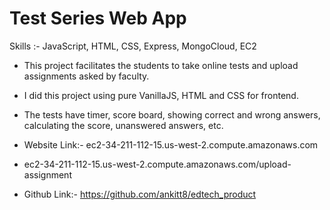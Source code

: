 # Test Series Web App
Skills :- JavaScript, HTML, CSS, Express, MongoCloud, EC2
- This project facilitates the students to take online tests and upload assignments asked 
   by faculty.
- I did this project using pure VanillaJS, HTML and CSS for frontend.
- The tests have timer, score board, showing correct and wrong answers, calculating the score, unanswered answers, etc.

- Website Link:- ec2-34-211-112-15.us-west-2.compute.amazonaws.com
- ec2-34-211-112-15.us-west-2.compute.amazonaws.com/upload-assignment
- Github Link:- https://github.com/ankitt8/edtech_product

